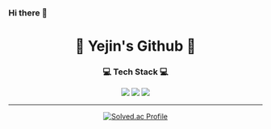 ### Hi there 👋

<!--
**cyj2825/cyj2825** is a ✨ _special_ ✨ repository because its `README.md` (this file) appears on your GitHub profile.

Here are some ideas to get you started:

- 🔭 I’m currently working on ...
- 🌱 I’m currently learning ...
- 👯 I’m looking to collaborate on ...
- 🤔 I’m looking for help with ...
- 💬 Ask me about ...
- 📫 How to reach me: ...
- 😄 Pronouns: ...
- ⚡ Fun fact: ...
-->
<div align="center">
<h1>🐇 Yejin's Github 🐇</h1>
<h3>💻 Tech Stack 💻</h3>
  
<img src="https://img.shields.io/badge/Android-3DDC84?style=flat-square&logo=android&logoColor=white">
<img src="https://img.shields.io/badge/Kotlin-7F52FF?style=flat&logo=Kotlin&logoColor=white">
<img src="https://img.shields.io/badge/Python-3776AB?style=flat&logo=Python&logoColor=white"><br>

---
[![Solved.ac Profile](http://mazassumnida.wtf/api/v2/generate_badge?boj=jinco)](https://solved.ac/jinco)

</div>
